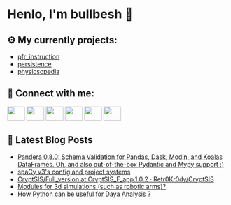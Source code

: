 # Henlo, I'm bullbesh 👋

## ⚙️ My currently projects:
- [pfr_instruction](https://github.com/bullbesh/pfr_instruction)
- [persistence](https://github.com/bullbesh/persistence)
- [physicsopedia](https://github.com/bullbesh/physicsopedia)

## 🔎 Connect with me:
[<img height="32" width="40" src="https://cdn.jsdelivr.net/npm/simple-icons@v5/icons/telegram.svg" />](https://t.me/bullbesh)
[<img height="32" width="40" src="https://cdn.jsdelivr.net/npm/simple-icons@v5/icons/vk.svg" />](https://vk.com/bullbesh)
[<img height="32" width="40" src="https://cdn.jsdelivr.net/npm/simple-icons@v5/icons/twitter.svg" />](https://twitter.com/bullbesh1)
[<img height="32" width="40" src="https://cdn.jsdelivr.net/npm/simple-icons@v5/icons/instagram.svg" />](https://www.instagram.com/bullbesh)
[<img height="32" width="40" src="https://cdn.jsdelivr.net/npm/simple-icons@v5/icons/reddit.svg" />](https://www.reddit.com/user/bullbesh)
[<img height="32" width="40" src="https://cdn.jsdelivr.net/npm/simple-icons@v5/icons/youtube.svg" />](https://www.youtube.com/channel/UCtfjRs6uzgq5mfm8S06WTcg)

## 📕 Latest Blog Posts
<!-- BLOG-POST-LIST:START -->
- [Pandera 0.8.0: Schema Validation for Pandas, Dask, Modin, and Koalas DataFrames. Oh, and also out-of-the-box Pydantic and Mypy support :&rpar;](https://www.reddit.com/r/Python/comments/qw8r4s/pandera_080_schema_validation_for_pandas_dask/)
- [spaCy v3&#39;s config and project systems](https://www.reddit.com/r/Python/comments/qw74zj/spacy_v3s_config_and_project_systems/)
- [CryptSIS/Full_version at CryptSIS_F_app.1.0.2 · Retr0Kr0dy/CryptSIS](https://www.reddit.com/r/Python/comments/qw74it/cryptsisfull_version_at_cryptsis_f_app102/)
- [Modules for 3d simulations &lpar;such as robotic arms&rpar;?](https://www.reddit.com/r/Python/comments/qw6bm3/modules_for_3d_simulations_such_as_robotic_arms/)
- [How Python can be useful for Daya Analysis ?](https://www.reddit.com/r/Python/comments/qw4qzt/how_python_can_be_useful_for_daya_analysis/)
<!-- BLOG-POST-LIST:END -->
